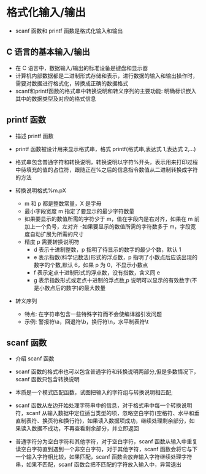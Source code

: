 # 格式化输入/输出

- scanf 函数和 printf 函数是格式化输入和输出

## C 语言的基本输入/输出

- 在 C 语言中，数据输入/输出的标准设备是键盘和显示器
- 计算机内部数据都是二进制形式存储和表示，进行数据的输入和输出操作时，需要对数据进行格式化，转换成正确的数据格式
- scanf和printf函数的格式串中转换说明和转义序列的主要功能: 明确标识嵌入其中的数据类型及对应的格式信息

## printf 函数

- 描述 printf 函数

- printf 函数被设计用来显示格式串，格式 printf(格式串,表达式 1,表达式 2,...)
- 格式串包含普通字符和转换说明，转换说明以字符%开头，表示用来打印过程中待填充的值的占位符，跟随正在%之后的信息指令数值从二进制转换成字符的方法
- 转换说明格式%m.pX
  - m 和 p 都是整数常量，X 是字母
  - 最小字段宽度 m 指定了要显示的最少字符数量
  - 如果要显示的数值所需的字符少于 m，值在字段内是右对齐，如果在 m 前加上一个负号，左对齐 -如果要显示的数值所需的字符数多于 m，字段宽度自动扩展为所需的尺寸
  - 精度 p 需要转换说明符
    - d 表示十进制整数，p 指明了待显示的数字的最少个数，默认 1
    - e 表示指数(科学记数法)形式的浮点数，p 指明了小数点后应该出现的数字的个数,默认 6，如果 p 为 0，不显示小数点
    - f 表示定点十进制形式的浮点数，没有指数，含义同 e
    - g 表示指数形式或定点十进制的浮点数,p 说明可以显示的有效数字(不是小数点后的数字)的最大数量
- 转义序列
  - 特点: 在字符串包含一些特殊字符而不会使编译器引发问题
  - 示例: 警报符\a，回退符\b，换行符\n，水平制表符\t

## scanf 函数

- 介绍 scanf 函数

- scanf 函数的格式串也可以包含普通字符和转换说明两部分,但是多数情况下，scanf 函数只包含转换说明

- 本质是一个模式匹配函数，试图把输入的字符组与转换说明相匹配;
- scanf 函数从左边开始处理字符串中的信息，对于格式串中每一个转换说明符，scanf 从输入数据中定位适当类型的项，忽略空白字符(空格符、水平和垂直制表符、换页符和换行符)，如果读入数据项成功，继续处理剩余部分，如果读入数据不成功，不再查看剩余部分，并立即返回

- 普通字符分为空白字符和其他字符，对于空白字符，scanf 函数从输入中重复读空白字符直到遇到一个非空白字符，对于其他字符，scanf 函数会将它与下一个输入字符相比较，如果匹配，scanf 函数会放弃输入字符继续处理字符串，如果不匹配，scanf 函数会把不匹配的字符放入输入中，异常退出
